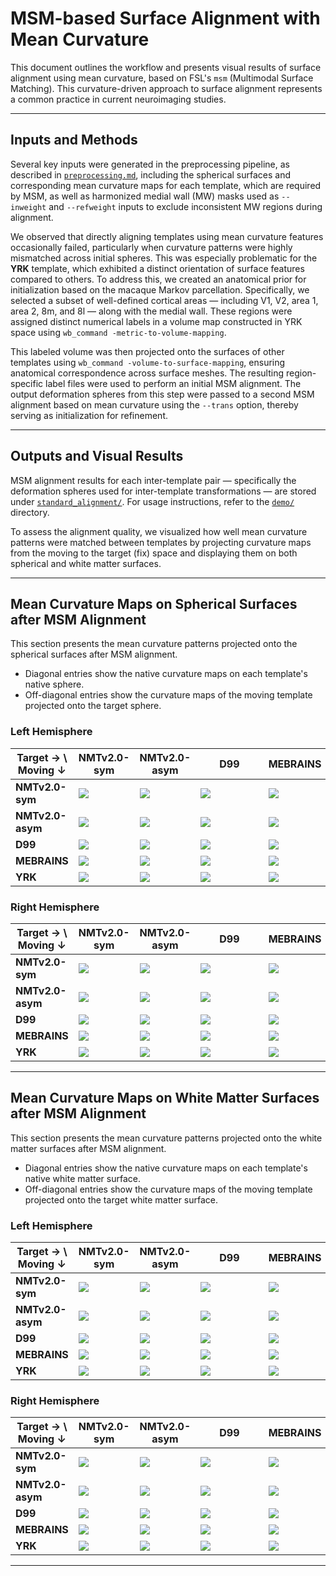 # MSM-based Surface Alignment with Mean Curvature

This document outlines the workflow and presents visual results of surface alignment using mean curvature, based on FSL's `msm` (Multimodal Surface Matching). This curvature-driven approach to surface alignment represents a common practice in current neuroimaging studies.

---

## Inputs and Methods

Several key inputs were generated in the preprocessing pipeline, as described in [`preprocessing.md`](preprocessing.md), including the spherical surfaces and corresponding mean curvature maps for each template, which are required by MSM, as well as harmonized medial wall (MW) masks used as `--inweight` and `--refweight` inputs to exclude inconsistent MW regions during alignment.

We observed that directly aligning templates using mean curvature features occasionally failed, particularly when curvature patterns were highly mismatched across initial spheres. This was especially problematic for the **YRK** template, which exhibited a distinct orientation of surface features compared to others. To address this, we created an anatomical prior for initialization based on the macaque Markov parcellation. Specifically, we selected a subset of well-defined cortical areas — including V1, V2, area 1, area 2, 8m, and 8l — along with the medial wall. These regions were assigned distinct numerical labels in a volume map constructed in YRK space using `wb_command -metric-to-volume-mapping`.

This labeled volume was then projected onto the surfaces of other templates using `wb_command -volume-to-surface-mapping`, ensuring anatomical correspondence across surface meshes. The resulting region-specific label files were used to perform an initial MSM alignment. The output deformation spheres from this step were passed to a second MSM alignment based on mean curvature using the `--trans` option, thereby serving as initialization for refinement.

---

## Outputs and Visual Results

MSM alignment results for each inter-template pair — specifically the deformation spheres used for inter-template transformations — are stored under [`standard_alignment/`](./deformation_spheres/standard_alignment/). For usage instructions, refer to the [`demo/`](./demo/) directory.

To assess the alignment quality, we visualized how well mean curvature patterns were matched between templates by projecting curvature maps from the moving to the target (fix) space and displaying them on both spherical and white matter surfaces.

---

## Mean Curvature Maps on Spherical Surfaces after MSM Alignment

This section presents the mean curvature patterns projected onto the spherical surfaces after MSM alignment.

- Diagonal entries show the native curvature maps on each template's native sphere.
- Off-diagonal entries show the curvature maps of the moving template projected onto the target sphere.

### Left Hemisphere

| Target → \ Moving ↓ | NMTv2.0-sym | NMTv2.0-asym | &nbsp;&nbsp;&nbsp;&nbsp;&nbsp;&nbsp;&nbsp;D99&nbsp;&nbsp;&nbsp;&nbsp;&nbsp;&nbsp;&nbsp; | MEBRAINS | &nbsp;&nbsp;&nbsp;&nbsp;&nbsp;&nbsp;&nbsp;YRK&nbsp;&nbsp;&nbsp;&nbsp;&nbsp;&nbsp;&nbsp; |
|---------------------|-------------|--------------|-----|----------|-----|
| **NMTv2.0-sym** | ![](figures/msm_mean_curv/sphere/lh.NMTv2.0-sym_to_NMTv2.0-sym.png) | ![](figures/msm_mean_curv/sphere/lh.NMTv2.0-sym_to_NMTv2.0-asym.png) | ![](figures/msm_mean_curv/sphere/lh.NMTv2.0-sym_to_D99.png) | ![](figures/msm_mean_curv/sphere/lh.NMTv2.0-sym_to_MEBRAINS.png) | ![](figures/msm_mean_curv/sphere/lh.NMTv2.0-sym_to_YRK.png) |
| **NMTv2.0-asym** | ![](figures/msm_mean_curv/sphere/lh.NMTv2.0-asym_to_NMTv2.0-sym.png) | ![](figures/msm_mean_curv/sphere/lh.NMTv2.0-asym_to_NMTv2.0-asym.png) | ![](figures/msm_mean_curv/sphere/lh.NMTv2.0-asym_to_D99.png) | ![](figures/msm_mean_curv/sphere/lh.NMTv2.0-asym_to_MEBRAINS.png) | ![](figures/msm_mean_curv/sphere/lh.NMTv2.0-asym_to_YRK.png) |
| **D99** | ![](figures/msm_mean_curv/sphere/lh.D99_to_NMTv2.0-sym.png) | ![](figures/msm_mean_curv/sphere/lh.D99_to_NMTv2.0-asym.png) | ![](figures/msm_mean_curv/sphere/lh.D99_to_D99.png) | ![](figures/msm_mean_curv/sphere/lh.D99_to_MEBRAINS.png) | ![](figures/msm_mean_curv/sphere/lh.D99_to_YRK.png) |
| **MEBRAINS** | ![](figures/msm_mean_curv/sphere/lh.MEBRAINS_to_NMTv2.0-sym.png) | ![](figures/msm_mean_curv/sphere/lh.MEBRAINS_to_NMTv2.0-asym.png) | ![](figures/msm_mean_curv/sphere/lh.MEBRAINS_to_D99.png) | ![](figures/msm_mean_curv/sphere/lh.MEBRAINS_to_MEBRAINS.png) | ![](figures/msm_mean_curv/sphere/lh.MEBRAINS_to_YRK.png) |
| **YRK** | ![](figures/msm_mean_curv/sphere/lh.YRK_to_NMTv2.0-sym.png) | ![](figures/msm_mean_curv/sphere/lh.YRK_to_NMTv2.0-asym.png) | ![](figures/msm_mean_curv/sphere/lh.YRK_to_D99.png) | ![](figures/msm_mean_curv/sphere/lh.YRK_to_MEBRAINS.png) | ![](figures/msm_mean_curv/sphere/lh.YRK_to_YRK.png) |

### Right Hemisphere

| Target → \ Moving ↓ | NMTv2.0-sym | NMTv2.0-asym | &nbsp;&nbsp;&nbsp;&nbsp;&nbsp;&nbsp;&nbsp;D99&nbsp;&nbsp;&nbsp;&nbsp;&nbsp;&nbsp;&nbsp; | MEBRAINS | &nbsp;&nbsp;&nbsp;&nbsp;&nbsp;&nbsp;&nbsp;YRK&nbsp;&nbsp;&nbsp;&nbsp;&nbsp;&nbsp;&nbsp; |
|---------------------|-------------|--------------|-----|----------|-----|
| **NMTv2.0-sym** | ![](figures/msm_mean_curv/sphere/rh.NMTv2.0-sym_to_NMTv2.0-sym.png) | ![](figures/msm_mean_curv/sphere/rh.NMTv2.0-sym_to_NMTv2.0-asym.png) | ![](figures/msm_mean_curv/sphere/rh.NMTv2.0-sym_to_D99.png) | ![](figures/msm_mean_curv/sphere/rh.NMTv2.0-sym_to_MEBRAINS.png) | ![](figures/msm_mean_curv/sphere/rh.NMTv2.0-sym_to_YRK.png) |
| **NMTv2.0-asym** | ![](figures/msm_mean_curv/sphere/rh.NMTv2.0-asym_to_NMTv2.0-sym.png) | ![](figures/msm_mean_curv/sphere/rh.NMTv2.0-asym_to_NMTv2.0-asym.png) | ![](figures/msm_mean_curv/sphere/rh.NMTv2.0-asym_to_D99.png) | ![](figures/msm_mean_curv/sphere/rh.NMTv2.0-asym_to_MEBRAINS.png) | ![](figures/msm_mean_curv/sphere/rh.NMTv2.0-asym_to_YRK.png) |
| **D99** | ![](figures/msm_mean_curv/sphere/rh.D99_to_NMTv2.0-sym.png) | ![](figures/msm_mean_curv/sphere/rh.D99_to_NMTv2.0-asym.png) | ![](figures/msm_mean_curv/sphere/rh.D99_to_D99.png) | ![](figures/msm_mean_curv/sphere/rh.D99_to_MEBRAINS.png) | ![](figures/msm_mean_curv/sphere/rh.D99_to_YRK.png) |
| **MEBRAINS** | ![](figures/msm_mean_curv/sphere/rh.MEBRAINS_to_NMTv2.0-sym.png) | ![](figures/msm_mean_curv/sphere/rh.MEBRAINS_to_NMTv2.0-asym.png) | ![](figures/msm_mean_curv/sphere/rh.MEBRAINS_to_D99.png) | ![](figures/msm_mean_curv/sphere/rh.MEBRAINS_to_MEBRAINS.png) | ![](figures/msm_mean_curv/sphere/rh.MEBRAINS_to_YRK.png) |
| **YRK** | ![](figures/msm_mean_curv/sphere/rh.YRK_to_NMTv2.0-sym.png) | ![](figures/msm_mean_curv/sphere/rh.YRK_to_NMTv2.0-asym.png) | ![](figures/msm_mean_curv/sphere/rh.YRK_to_D99.png) | ![](figures/msm_mean_curv/sphere/rh.YRK_to_MEBRAINS.png) | ![](figures/msm_mean_curv/sphere/rh.YRK_to_YRK.png) |

---

## Mean Curvature Maps on White Matter Surfaces after MSM Alignment

This section presents the mean curvature patterns projected onto the white matter surfaces after MSM alignment.

- Diagonal entries show the native curvature maps on each template's native white matter surface.
- Off-diagonal entries show the curvature maps of the moving template projected onto the target white matter surface.

### Left Hemisphere

| Target → \ Moving ↓ | NMTv2.0-sym | NMTv2.0-asym | &nbsp;&nbsp;&nbsp;&nbsp;&nbsp;&nbsp;&nbsp;D99&nbsp;&nbsp;&nbsp;&nbsp;&nbsp;&nbsp;&nbsp; | MEBRAINS | &nbsp;&nbsp;&nbsp;&nbsp;&nbsp;&nbsp;&nbsp;YRK&nbsp;&nbsp;&nbsp;&nbsp;&nbsp;&nbsp;&nbsp; |
|---------------------|-------------|--------------|-----|----------|-----|
| **NMTv2.0-sym** | ![](figures/msm_mean_curv/surface/lh.NMTv2.0-sym_to_NMTv2.0-sym.png) | ![](figures/msm_mean_curv/surface/lh.NMTv2.0-sym_to_NMTv2.0-asym.png) | ![](figures/msm_mean_curv/surface/lh.NMTv2.0-sym_to_D99.png) | ![](figures/msm_mean_curv/surface/lh.NMTv2.0-sym_to_MEBRAINS.png) | ![](figures/msm_mean_curv/surface/lh.NMTv2.0-sym_to_YRK.png) |
| **NMTv2.0-asym** | ![](figures/msm_mean_curv/surface/lh.NMTv2.0-asym_to_NMTv2.0-sym.png) | ![](figures/msm_mean_curv/surface/lh.NMTv2.0-asym_to_NMTv2.0-asym.png) | ![](figures/msm_mean_curv/surface/lh.NMTv2.0-asym_to_D99.png) | ![](figures/msm_mean_curv/surface/lh.NMTv2.0-asym_to_MEBRAINS.png) | ![](figures/msm_mean_curv/surface/lh.NMTv2.0-asym_to_YRK.png) |
| **D99** | ![](figures/msm_mean_curv/surface/lh.D99_to_NMTv2.0-sym.png) | ![](figures/msm_mean_curv/surface/lh.D99_to_NMTv2.0-asym.png) | ![](figures/msm_mean_curv/surface/lh.D99_to_D99.png) | ![](figures/msm_mean_curv/surface/lh.D99_to_MEBRAINS.png) | ![](figures/msm_mean_curv/surface/lh.D99_to_YRK.png) |
| **MEBRAINS** | ![](figures/msm_mean_curv/surface/lh.MEBRAINS_to_NMTv2.0-sym.png) | ![](figures/msm_mean_curv/surface/lh.MEBRAINS_to_NMTv2.0-asym.png) | ![](figures/msm_mean_curv/surface/lh.MEBRAINS_to_D99.png) | ![](figures/msm_mean_curv/surface/lh.MEBRAINS_to_MEBRAINS.png) | ![](figures/msm_mean_curv/surface/lh.MEBRAINS_to_YRK.png) |
| **YRK** | ![](figures/msm_mean_curv/surface/lh.YRK_to_NMTv2.0-sym.png) | ![](figures/msm_mean_curv/surface/lh.YRK_to_NMTv2.0-asym.png) | ![](figures/msm_mean_curv/surface/lh.YRK_to_D99.png) | ![](figures/msm_mean_curv/surface/lh.YRK_to_MEBRAINS.png) | ![](figures/msm_mean_curv/surface/lh.YRK_to_YRK.png) |

### Right Hemisphere

| Target → \ Moving ↓ | NMTv2.0-sym | NMTv2.0-asym | &nbsp;&nbsp;&nbsp;&nbsp;&nbsp;&nbsp;&nbsp;D99&nbsp;&nbsp;&nbsp;&nbsp;&nbsp;&nbsp;&nbsp; | MEBRAINS | &nbsp;&nbsp;&nbsp;&nbsp;&nbsp;&nbsp;&nbsp;YRK&nbsp;&nbsp;&nbsp;&nbsp;&nbsp;&nbsp;&nbsp; |
|---------------------|-------------|--------------|-----|----------|-----|
| **NMTv2.0-sym** | ![](figures/msm_mean_curv/surface/rh.NMTv2.0-sym_to_NMTv2.0-sym.png) | ![](figures/msm_mean_curv/surface/rh.NMTv2.0-sym_to_NMTv2.0-asym.png) | ![](figures/msm_mean_curv/surface/rh.NMTv2.0-sym_to_D99.png) | ![](figures/msm_mean_curv/surface/rh.NMTv2.0-sym_to_MEBRAINS.png) | ![](figures/msm_mean_curv/surface/rh.NMTv2.0-sym_to_YRK.png) |
| **NMTv2.0-asym** | ![](figures/msm_mean_curv/surface/rh.NMTv2.0-asym_to_NMTv2.0-sym.png) | ![](figures/msm_mean_curv/surface/rh.NMTv2.0-asym_to_NMTv2.0-asym.png) | ![](figures/msm_mean_curv/surface/rh.NMTv2.0-asym_to_D99.png) | ![](figures/msm_mean_curv/surface/rh.NMTv2.0-asym_to_MEBRAINS.png) | ![](figures/msm_mean_curv/surface/rh.NMTv2.0-asym_to_YRK.png) |
| **D99** | ![](figures/msm_mean_curv/surface/rh.D99_to_NMTv2.0-sym.png) | ![](figures/msm_mean_curv/surface/rh.D99_to_NMTv2.0-asym.png) | ![](figures/msm_mean_curv/surface/rh.D99_to_D99.png) | ![](figures/msm_mean_curv/surface/rh.D99_to_MEBRAINS.png) | ![](figures/msm_mean_curv/surface/rh.D99_to_YRK.png) |
| **MEBRAINS** | ![](figures/msm_mean_curv/surface/rh.MEBRAINS_to_NMTv2.0-sym.png) | ![](figures/msm_mean_curv/surface/rh.MEBRAINS_to_NMTv2.0-asym.png) | ![](figures/msm_mean_curv/surface/rh.MEBRAINS_to_D99.png) | ![](figures/msm_mean_curv/surface/rh.MEBRAINS_to_MEBRAINS.png) | ![](figures/msm_mean_curv/surface/rh.MEBRAINS_to_YRK.png) |
| **YRK** | ![](figures/msm_mean_curv/surface/rh.YRK_to_NMTv2.0-sym.png) | ![](figures/msm_mean_curv/surface/rh.YRK_to_NMTv2.0-asym.png) | ![](figures/msm_mean_curv/surface/rh.YRK_to_D99.png) | ![](figures/msm_mean_curv/surface/rh.YRK_to_MEBRAINS.png) | ![](figures/msm_mean_curv/surface/rh.YRK_to_YRK.png) |

---

